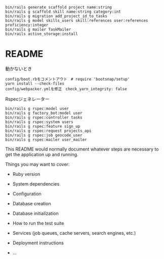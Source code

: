 ```
bin/rails generate scaffold project name:string
bin/rails g scaffold skill name:string category:int
bin/rails g migration add_project_id_to_tasks
bin/rails g model skills_users skill:references user:references proficiency:integer
bin/rails g mailer TaskMailer
bin/rails active_storage:install
```

# README
動かないとき
```
config/boot.rbをコメントアウト　# require 'bootsnap/setup'
yarn install --check-files
config/webpacker.ymlを修正　check_yarn_integrity: false
```

Rspecジェネレーター
```
bin/rails g rspec:model user
bin/rails g factory_bot:model user
bin/rails g rspec:controller tasks
bin/rails g rspec:system users
bin/rails g rspec:feature sign_up
bin/rails g rspec:request projects_api
bin/rails g rspec:job geocode_user
bin/rails g rspec:mailer user_mailer

```





This README would normally document whatever steps are necessary to get the
application up and running.

Things you may want to cover:

* Ruby version

* System dependencies

* Configuration

* Database creation

* Database initialization

* How to run the test suite

* Services (job queues, cache servers, search engines, etc.)

* Deployment instructions

* ...
